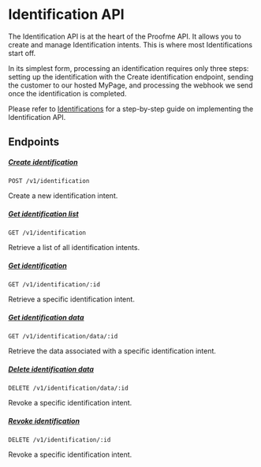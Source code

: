 # Identification API

The Identification API is at the heart of the Proofme API. It allows you to create and manage Identification intents. This is where most Identifications start off.

In its simplest form, processing an identification requires only three steps: setting up the identification with the Create identification endpoint, sending the customer to our hosted MyPage, and processing the webhook we send once the identification is completed.

Please refer to [Identifications](intro/identifications.md) for a step-by-step guide on implementing the Identification API.

## Endpoints

##### [Create identification](api/v1/identification/post_identification.md)
`POST /v1/identification`

Create a new identification intent.

##### [Get identification list](api/v1/identification/get_identification_list.md)
`GET /v1/identification`

Retrieve a list of all identification intents.

##### [Get identification](api/v1/identification/get_identification.md)
`GET /v1/identification/:id`

Retrieve a specific identification intent.

##### [Get identification data](api/v1/identification/get_identification_data.md)
`GET /v1/identification/data/:id`

Retrieve the data associated with a specific identification intent.

##### [Delete identification data](api/v1/identification/delete_identification_data.md)
`DELETE /v1/identification/data/:id`

Revoke a specific identification intent.

##### [Revoke identification](api/v1/identification/revoke_identification.md)
`DELETE /v1/identification/:id`

Revoke a specific identification intent.
